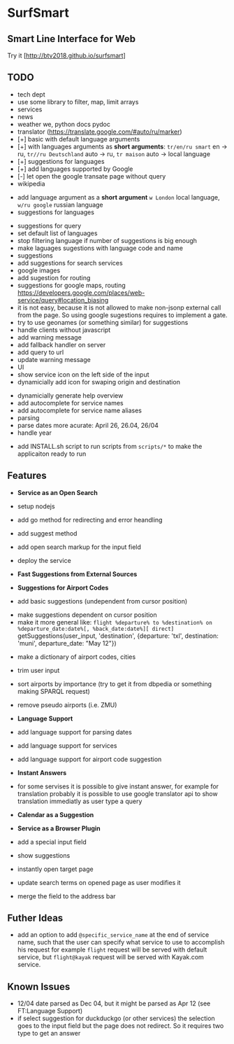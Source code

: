 # SurfSmart
## Smart Line Interface for Web

Try it [http://btv2018.github.io/surfsmart]

## TODO
 - tech dept
  - use some library to filter, map, limit arrays
 - services
  - news
  - weather we, python docs pydoc
  - translator (https://translate.google.com/#auto/ru/marker)
   - [+] basic with default language arguments
   - [+] with languages arguments as **short arguments**: `tr/en/ru smart` en -> ru, `tr//ru Deutschland` auto -> ru, `tr maison` auto -> local language
   - [+] suggestions for languages
   - [+] add languages supported by Google
   - [-] let open the google transate page without query
  - wikipedia
   + add language argument as a **short argument** `w London` local language, `w/ru google` russian language
   + suggestions for languages
   - suggestions for query
   - set default list of languages
   - stop filtering language if number of suggestions is big enough
   - make laguages sugestions with language code and name
 - suggestions
  - add suggestions for search services
   - google images
  - add sugestion for routing
  - suggestions for google maps, routing https://developers.google.com/places/web-service/query#location_biasing
   - it is not easy, because it is not allowed to make non-jsonp external call from the page. So using google sugestions requires to implement a gate.
   - try to use geonames (or something similar) for suggestions
 - handle clients without javascript
  - add warning message
  - add fallback handler on server
  - add query to url
  - update warning message
 - UI
  - show service icon on the left side of the input
  - dynamicially add icon for swaping origin and destination
 + dynamicially generate help overview
 + add autocomplete for service names
 + add autocomplete for service name aliases
 + parsing
  + parse dates more acurate: April 26, 26.04, 26/04
  + handle year
 - add INSTALL.sh script to run scripts from `scripts/*` to make the applicaiton ready to run

## Features
 - **Service as an Open Search**
  - setup nodejs
  - add go method for redirecting and error heandling
  - add suggest method
  - add open search markup for the input field
  - deploy the service
 
 - **Fast Suggestions from External Sources**

 - **Suggestions for Airport Codes**
  + add basic suggestions (undependent from cursor position)
  - make suggestions dependent on cursor position
   - make it more general like: `flight %departure% to %destination% on %departure_date:date%[, %back_date:date%][ direct]`
     getSuggestions(user_input, 'destination', {departure: 'txl', destination: 'muni', departure_date: "May 12"})
  + make a dictionary of airport codes, cities
  - trim user input
  - sort airports by importance (try to get it from dbpedia or something making SPARQL request)
  - remove pseudo airports (i.e. ZMU)

 - **Language Support**
  - add language support for parsing dates
  - add language support for services
  - add language support for airport code suggestion

 - **Instant Answers**
  - for some servises it is possible to give instant answer, for example for translation probably it is possible to use google translator api to show translation immediatly as user type a query

 - **Calendar as a Suggestion**

 - **Service as a Browser Plugin**
  - add a special input field
  - show suggestions
  - instantly open target page
  - update search terms on opened page as user modifies it
  - merge the field to the address bar

## Futher Ideas
 - add an option to add `@specific_service_name` at the end of service name, such that the user can specify what service to use to accomplish his request
   for example `flight` request will be served with default service, but `flight@kayak` request will be served with Kayak.com service.

## Known Issues
 - 12/04 date parsed as Dec 04, but it might be parsed as Apr 12 (see FT:Language Support)
 - if select suggestion for duckduckgo (or other services) the selection goes to the input field but the page does not redirect. So it requires two type to get an answer

